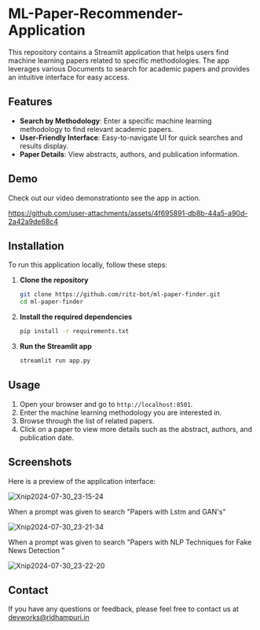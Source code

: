# ML-Paper-Recommender-Application
This repository contains a Streamlit application that helps users find machine learning papers related to specific methodologies. The app leverages various Documents to search for academic papers and provides an intuitive interface for easy access.

## Features

- **Search by Methodology**: Enter a specific machine learning methodology to find relevant academic papers.
- **User-Friendly Interface**: Easy-to-navigate UI for quick searches and results display.
- **Paper Details**: View abstracts, authors, and publication information.

## Demo

Check out our video demonstrationto see the app in action.

https://github.com/user-attachments/assets/4f695891-db8b-44a5-a90d-2a42a9de68c4




## Installation

To run this application locally, follow these steps:

1. **Clone the repository**
   ```bash
   git clone https://github.com/ritz-bot/ml-paper-finder.git
   cd ml-paper-finder
   ```

2. **Install the required dependencies**
   ```bash
   pip install -r requirements.txt
   ```

3. **Run the Streamlit app**
   ```bash
   streamlit run app.py
   ```

## Usage

1. Open your browser and go to `http://localhost:8501`.
2. Enter the machine learning methodology you are interested in.
3. Browse through the list of related papers.
4. Click on a paper to view more details such as the abstract, authors, and publication date.





## Screenshots

Here is a preview of the application interface:

![Xnip2024-07-30_23-15-24](https://github.com/user-attachments/assets/b2cbdbd5-3f2a-424d-9c59-ecee6843ae37)

When a prompt was given to search "Papers with Lstm and GAN's"

![Xnip2024-07-30_23-21-34](https://github.com/user-attachments/assets/8a012e37-6f2e-4ef6-ab15-2f98f1039494)

When a prompt was given to search "Papers with NLP Techniques for Fake News Detection "

![Xnip2024-07-30_23-22-20](https://github.com/user-attachments/assets/8cd32d93-f7a9-42f0-b7ea-67437e8428a1)

## Contact

If you have any questions or feedback, please feel free to contact us at devworks@ridhampuri.in

```
